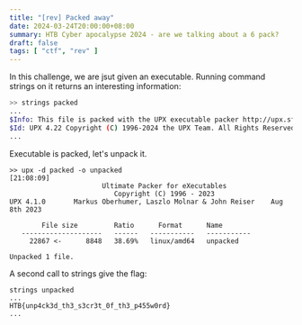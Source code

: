 ```yaml
---
title: "[rev] Packed away"
date: 2024-03-24T20:00:00+08:00
summary: HTB Cyber apocalypse 2024 - are we talking about a 6 pack?
draft: false
tags: [ "ctf", "rev" ]
---
```


In this challenge, we are jsut given an executable. Running command strings on it returns an interesting information:

```bash
>> strings packed
...
$Info: This file is packed with the UPX executable packer http://upx.sf.net $
$Id: UPX 4.22 Copyright (C) 1996-2024 the UPX Team. All Rights Reserved. $
...
```

Executable is packed, let's unpack it.

```
>> upx -d packed -o unpacked                                    [21:08:09]
                       Ultimate Packer for eXecutables
                          Copyright (C) 1996 - 2023
UPX 4.1.0       Markus Oberhumer, Laszlo Molnar & John Reiser    Aug 8th 2023

        File size         Ratio      Format      Name
   --------------------   ------   -----------   -----------
     22867 <-      8848   38.69%   linux/amd64   unpacked

Unpacked 1 file.
```

A second call to strings give the flag:

```
strings unpacked
...
HTB{unp4ck3d_th3_s3cr3t_0f_th3_p455w0rd}
...
```
